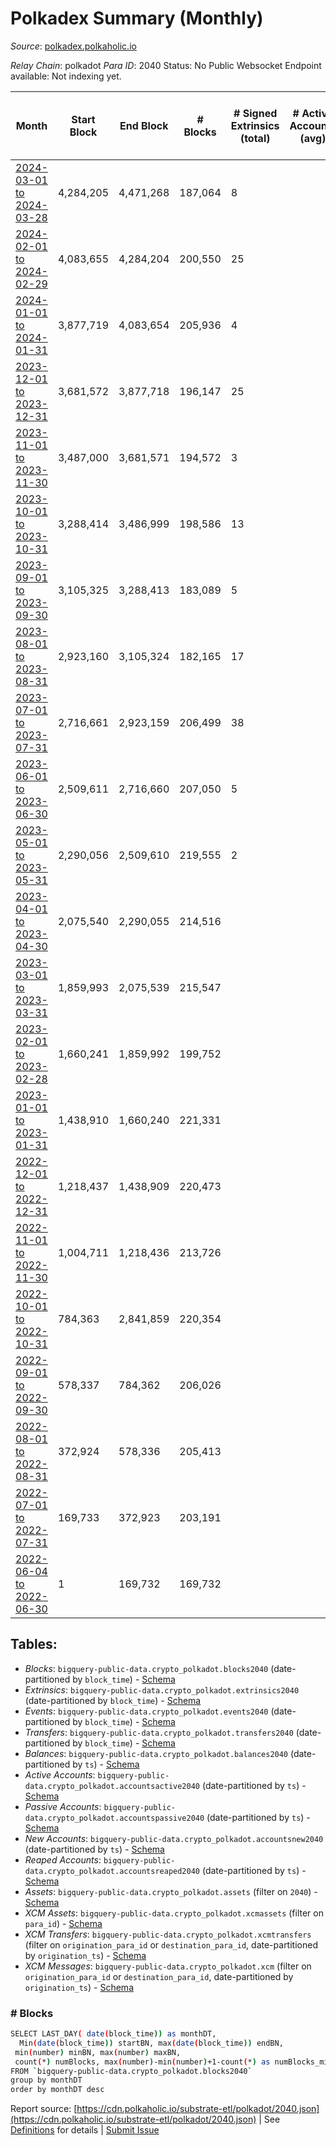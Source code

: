 # Polkadex Summary (Monthly)

_Source_: [polkadex.polkaholic.io](https://polkadex.polkaholic.io)

*Relay Chain*: polkadot
*Para ID*: 2040
Status: No Public Websocket Endpoint available: Not indexing yet.


| Month | Start Block | End Block | # Blocks | # Signed Extrinsics (total) | # Active Accounts (avg) | # Addresses with Balances (max) | Issues |
| ----- | ----------- | --------- | -------- | --------------------------- | ----------------------- | ------------------------------- | ------ |
| [2024-03-01 to 2024-03-28](/polkadot/2040-polkadex/2024-03-31.md) | 4,284,205 | 4,471,268 | 187,064 | 8 |  |  | -   |   
| [2024-02-01 to 2024-02-29](/polkadot/2040-polkadex/2024-02-29.md) | 4,083,655 | 4,284,204 | 200,550 | 25 |  |  | -   |   
| [2024-01-01 to 2024-01-31](/polkadot/2040-polkadex/2024-01-31.md) | 3,877,719 | 4,083,654 | 205,936 | 4 |  |  | -   |   
| [2023-12-01 to 2023-12-31](/polkadot/2040-polkadex/2023-12-31.md) | 3,681,572 | 3,877,718 | 196,147 | 25 |  |  | -   |   
| [2023-11-01 to 2023-11-30](/polkadot/2040-polkadex/2023-11-30.md) | 3,487,000 | 3,681,571 | 194,572 | 3 |  |  | -   |   
| [2023-10-01 to 2023-10-31](/polkadot/2040-polkadex/2023-10-31.md) | 3,288,414 | 3,486,999 | 198,586 | 13 |  |  | -   |   
| [2023-09-01 to 2023-09-30](/polkadot/2040-polkadex/2023-09-30.md) | 3,105,325 | 3,288,413 | 183,089 | 5 |  |  | -   |   
| [2023-08-01 to 2023-08-31](/polkadot/2040-polkadex/2023-08-31.md) | 2,923,160 | 3,105,324 | 182,165 | 17 |  |  | -   |   
| [2023-07-01 to 2023-07-31](/polkadot/2040-polkadex/2023-07-31.md) | 2,716,661 | 2,923,159 | 206,499 | 38 |  |  | -   |   
| [2023-06-01 to 2023-06-30](/polkadot/2040-polkadex/2023-06-30.md) | 2,509,611 | 2,716,660 | 207,050 | 5 |  |  | -   |   
| [2023-05-01 to 2023-05-31](/polkadot/2040-polkadex/2023-05-31.md) | 2,290,056 | 2,509,610 | 219,555 | 2 |  |  | -   |   
| [2023-04-01 to 2023-04-30](/polkadot/2040-polkadex/2023-04-30.md) | 2,075,540 | 2,290,055 | 214,516 |  |  |  | -   |   
| [2023-03-01 to 2023-03-31](/polkadot/2040-polkadex/2023-03-31.md) | 1,859,993 | 2,075,539 | 215,547 |  |  |  | -   |   
| [2023-02-01 to 2023-02-28](/polkadot/2040-polkadex/2023-02-28.md) | 1,660,241 | 1,859,992 | 199,752 |  |  |  | -   |   
| [2023-01-01 to 2023-01-31](/polkadot/2040-polkadex/2023-01-31.md) | 1,438,910 | 1,660,240 | 221,331 |  |  |  | -   |   
| [2022-12-01 to 2022-12-31](/polkadot/2040-polkadex/2022-12-31.md) | 1,218,437 | 1,438,909 | 220,473 |  |  |  | -   |   
| [2022-11-01 to 2022-11-30](/polkadot/2040-polkadex/2022-11-30.md) | 1,004,711 | 1,218,436 | 213,726 |  |  |  | -   |   
| [2022-10-01 to 2022-10-31](/polkadot/2040-polkadex/2022-10-31.md) | 784,363 | 2,841,859 | 220,354 |  |  |  | - 1,837,143 (89.29%) |   
| [2022-09-01 to 2022-09-30](/polkadot/2040-polkadex/2022-09-30.md) | 578,337 | 784,362 | 206,026 |  |  |  | -   |   
| [2022-08-01 to 2022-08-31](/polkadot/2040-polkadex/2022-08-31.md) | 372,924 | 578,336 | 205,413 |  |  |  | -   |   
| [2022-07-01 to 2022-07-31](/polkadot/2040-polkadex/2022-07-31.md) | 169,733 | 372,923 | 203,191 |  |  |  | -   |   
| [2022-06-04 to 2022-06-30](/polkadot/2040-polkadex/2022-06-30.md) | 1 | 169,732 | 169,732 |  |  |  | -   |   

## Tables:

* _Blocks_: `bigquery-public-data.crypto_polkadot.blocks2040` (date-partitioned by `block_time`) - [Schema](/schema/balances.json)
* _Extrinsics_: `bigquery-public-data.crypto_polkadot.extrinsics2040` (date-partitioned by `block_time`) - [Schema](/schema/extrinsics.json)
* _Events_: `bigquery-public-data.crypto_polkadot.events2040` (date-partitioned by `block_time`) - [Schema](/schema/events.json)
* _Transfers_: `bigquery-public-data.crypto_polkadot.transfers2040` (date-partitioned by `block_time`) - [Schema](/schema/transfers.json)
* _Balances_: `bigquery-public-data.crypto_polkadot.balances2040` (date-partitioned by `ts`) - [Schema](/schema/balances.json)
* _Active Accounts_: `bigquery-public-data.crypto_polkadot.accountsactive2040` (date-partitioned by `ts`) - [Schema](/schema/accountsactive.json)
* _Passive Accounts_: `bigquery-public-data.crypto_polkadot.accountspassive2040` (date-partitioned by `ts`) - [Schema](/schema/accountspassive.json)
* _New Accounts_: `bigquery-public-data.crypto_polkadot.accountsnew2040` (date-partitioned by `ts`) - [Schema](/schema/accountsnew.json)
* _Reaped Accounts_: `bigquery-public-data.crypto_polkadot.accountsreaped2040` (date-partitioned by `ts`) - [Schema](/schema/accountsreaped.json)
* _Assets_: `bigquery-public-data.crypto_polkadot.assets` (filter on `2040`) - [Schema](/schema/assets.json)
* _XCM Assets_: `bigquery-public-data.crypto_polkadot.xcmassets` (filter on `para_id`) - [Schema](/schema/xcmassets.json)
* _XCM Transfers_: `bigquery-public-data.crypto_polkadot.xcmtransfers` (filter on `origination_para_id` or `destination_para_id`, date-partitioned by `origination_ts`) - [Schema](/schema/xcmtransfers.json)
* _XCM Messages_: `bigquery-public-data.crypto_polkadot.xcm` (filter on `origination_para_id` or `destination_para_id`, date-partitioned by `origination_ts`) - [Schema](/schema/xcm.json)

### # Blocks
```bash
SELECT LAST_DAY( date(block_time)) as monthDT,
  Min(date(block_time)) startBN, max(date(block_time)) endBN, 
 min(number) minBN, max(number) maxBN, 
 count(*) numBlocks, max(number)-min(number)+1-count(*) as numBlocks_missing 
FROM `bigquery-public-data.crypto_polkadot.blocks2040` 
group by monthDT 
order by monthDT desc
```


Report source: [https://cdn.polkaholic.io/substrate-etl/polkadot/2040.json](https://cdn.polkaholic.io/substrate-etl/polkadot/2040.json) | See [Definitions](/DEFINITIONS.md) for details | [Submit Issue](https://github.com/colorfulnotion/substrate-etl/issues)
